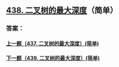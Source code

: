 ## [438. 二叉树的最大深度](https://leetcode-cn.com/problems/merge-two-sorted-lists/)（简单）





### 答案：



#### [上一题（437. 二叉树的最大深度）(简单)](https://github.com/sdwwld/leetCode/blob/master/src/main/java/com/wld/java/leetcode/leetCode0437.md)

#### [下一题（439. 二叉树的最大深度）(简单)](https://github.com/sdwwld/leetCode/blob/master/src/main/java/com/wld/java/leetcode/leetCode0439.md)